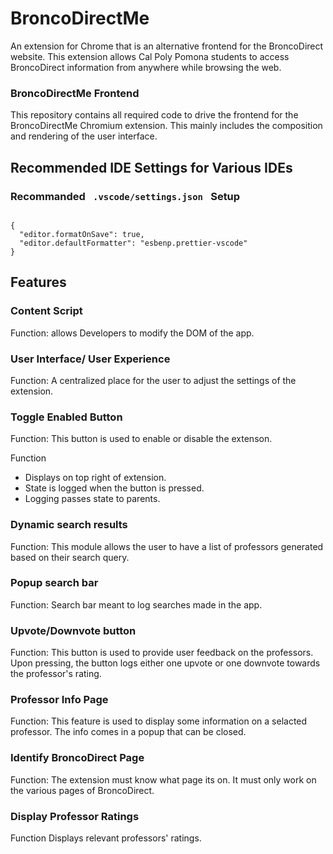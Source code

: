 <h1> BroncoDirectMe </h1>

<p> An extension for Chrome that is an alternative frontend for the BroncoDirect website. This extension allows Cal Poly Pomona students to access BroncoDirect information from anywhere while browsing the web. </p>

<h3> BroncoDirectMe Frontend </h3>

<p> This repository contains all required code to drive the frontend for the BroncoDirectMe Chromium extension. This mainly includes the composition and rendering of the user interface.</p>

<h2> Recommended IDE Settings for Various IDEs </h2> 
<h3> Recommanded <code> .vscode/settings.json </code> Setup</h3>
<code>
{
  "editor.formatOnSave": true,
  "editor.defaultFormatter": "esbenp.prettier-vscode"
}
</code>
<h2> Features </h2>

<h3> Content Script </h3>
<p> Function: allows Developers to modify the DOM of the app. </p>

<h3> User Interface/ User Experience </h3>
<p> Function: A centralized place for the user to adjust the settings of the extension. </p>

<h3> Toggle Enabled Button </h3>
<p> Function: This button is used to enable or disable the extenson. </p>

<p> Function </p> 
<ul>
<li> Displays on top right of extension. </li>
<li> State is logged when the button is pressed. </li>
<li> Logging passes state to parents. </li>
</ul>

<h3> Dynamic search results </h3>
<p> Function: This module allows the user to have a list of professors generated based on their search query. </p>

<h3> Popup search bar </h3> 
<p> Function: Search bar meant to log searches made in the app. </p>

<h3> Upvote/Downvote button </h3>
<p> Function: This button is used to provide user feedback on the professors. Upon pressing, the button logs either one upvote or one downvote towards the professor's rating. </p>

<h3> Professor Info Page </h3> 
<p> Function: This feature is used to display some information on a selacted professor. The info comes in a popup that can be closed. </p>

<h3> Identify BroncoDirect Page </h3>
<p> Function: The extension must know what page its on. It must only work on the various pages of BroncoDirect. </p>

<h3> Display Professor Ratings </h3>
<p> Function Displays relevant professors' ratings. </p>
